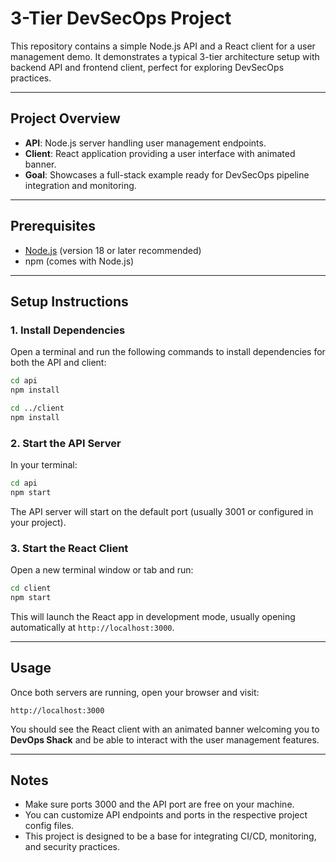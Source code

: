 
# 3-Tier DevSecOps Project

This repository contains a simple Node.js API and a React client for a user management demo. It demonstrates a typical 3-tier architecture setup with backend API and frontend client, perfect for exploring DevSecOps practices.

---

## Project Overview

- **API**: Node.js server handling user management endpoints.
- **Client**: React application providing a user interface with animated banner.
- **Goal**: Showcases a full-stack example ready for DevSecOps pipeline integration and monitoring.

---

## Prerequisites

- [Node.js](https://nodejs.org/en/) (version 18 or later recommended)
- npm (comes with Node.js)

---

## Setup Instructions

### 1. Install Dependencies

Open a terminal and run the following commands to install dependencies for both the API and client:

```bash
cd api
npm install

cd ../client
npm install
````

### 2. Start the API Server

In your terminal:

```bash
cd api
npm start
```

The API server will start on the default port (usually 3001 or configured in your project).

### 3. Start the React Client

Open a new terminal window or tab and run:

```bash
cd client
npm start
```

This will launch the React app in development mode, usually opening automatically at `http://localhost:3000`.

---

## Usage

Once both servers are running, open your browser and visit:

```
http://localhost:3000
```

You should see the React client with an animated banner welcoming you to **DevOps Shack** and be able to interact with the user management features.

---

## Notes

* Make sure ports 3000 and the API port are free on your machine.
* You can customize API endpoints and ports in the respective project config files.
* This project is designed to be a base for integrating CI/CD, monitoring, and security practices.

